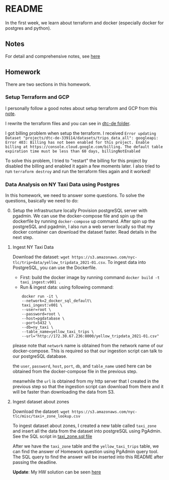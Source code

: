 # README

In the first week, we learn about terraform and docker (especially docker for postgres and python).

## Notes

For detail and comprehensive notes, see [here](https://github.com/DataTalksClub/data-engineering-zoomcamp/tree/main/week_1_basics_n_setup)

## Homework

There are two sections in this homework.

### Setup Terraform and GCP
I personally follow a good notes about setup terraform and GCP from this [note](https://github.com/ziritrion/dataeng-zoomcamp/blob/main/notes/1_intro.md).

I rewrite the terraform files and you can see in [dtc-de folder]("https://github.com/irfansofyana/data-eng-zoomcamp-playground/tree/main/dtc-de").

I got billing problem when setup the terraform. I received `Error updating Dataset "projects/dtc-de-339114/datasets/trips_data_all": googleapi: Error 403: Billing has not been enabled for this project. Enable billing at https://console.cloud.google.com/billing. The default table expiration time must be less than 60 days, billingNotEnabled`

To solve this problem, I tried to "restart" the billing for this project by disabled the billing and enabled it again a few moments later. I also tried to run `terraform destroy` and run the terraform files again and it worked! 

### Data Analysis on NY Taxi Data using Postgres

In this homework, we need to answer some questions. To solve the questions, basically we need to do:

0. Setup the infrastructure locally
    Provision postgreSQL server with pgadmin. We can use the docker-compose file and spin up the dockerfile by running `docker-compose` up command. After spin up the postgreSQL and pgadmin, I also run a web server locally so that my docker container can download the dataset faster. Read details in the next step.

1. Ingest NY Taxi Data

    Download the dataset: `wget https://s3.amazonaws.com/nyc-tlc/trip+data/yellow_tripdata_2021-01.csv`. To ingest data into PostgreSQL, you can use the Dockerfile. 
    
    - First: build the docker image by running command `docker build -t taxi_ingest:v001 .`
    - Run & ingest data: using following command:
    ```
        docker run -it \
        --network=2_docker_sql_default\
        taxi_ingest:v001 \
        --user=root \
        --password=root \
        --host=pgdatabase \
        --port=5432 \
        --db=ny_taxi \
        --table_name=yellow_taxi_trips \
        --url="http://172.30.67.236:8000/yellow_tripdata_2021-01.csv" 
    ```
    
    please note that `network` name is obtained from the network name of our docker-compose. This is required so that our ingestion script can talk to our postgreSQL database.

    the `user`, `password`, `host`, `port`, `db`, and `table_name` used here can be obtained from the docker-compose file in the previous step.

    meanwhile the `url` is obtained from my http server that I created in the previous step so that the ingestion script can download from there and it will be faster than downloading the data from S3.

2. Ingest dataset about zones

    Download the dataset: `wget https://s3.amazonaws.com/nyc-tlc/misc/taxi+_zone_lookup.csv`

    To ingest dataset about zones, I created a new table called `taxi_zone` and insert all the data from the dataset into postgreSQL using PgAdmin. See the SQL script in [taxi_zone.sql file](https://github.com/irfansofyana/data-eng-zoomcamp-playground/tree/main/week_1/taxi_zone.sql)

    After we have the `taxi_zone` table and the `yellow_taxi_trips` table, we can find the answer of Homework question using PgAdmin query tool. The SQL query to find the answer will be inserted into this README after passing the deadline.

    **Update**: My HW solution can be seen [here](https://github.com/irfansofyana/data-eng-zoomcamp-playground/tree/main/week_1/homework/my_solution.txt)
